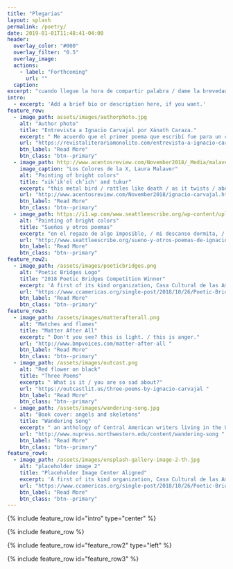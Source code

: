 ```yaml
---
title: "Plegarias"
layout: splash
permalink: /poetry/
date: 2019-01-01T11:48:41-04:00
header:
  overlay_color: "#000"
  overlay_filter: "0.5"
  overlay_image: 
  actions:
    - label: "Forthcoming"
      url: ""
  caption: 
excerpt: "cuando llegue la hora de compartir palabra / dame la brevedad, la sutileza."
intro: 
  - excerpt: 'Add a brief bio or description here, if you want.'
feature_row:
  - image_path: assets/images/authorphoto.jpg
    alt: "Author photo"
    title: "Entrevista a Ignacio Carvajal por Xánath Caraza."
    excerpt: " Me acuerdo que el primer poema que escribí fue para un concurso en el cole. Empezaba “las rosas son rojas, las violetas azules.” Era un poema de amor."
    url: "https://revistaliterariamonolito.com/entrevista-a-ignacio-carvajal-por-xanath-caraza/"
    btn_label: "Read More"
    btn_class: "btn--primary"
  - image_path: http://www.acentosreview.com/November2018/_Media/malaverlaupainting_hr.jpeg
    image_caption: "Los Colores de la X, Laura Malaver"
    alt: "Painting of bright colors"
    title: "xik’ik'el ch’ich' and tukur"
    excerpt: "this metal bird / rattles like death / as it twists / above the midwest / solace."
    url: "http://www.acentosreview.com/November2018/ignacio-carvajal.html"
    btn_label: "Read More"
    btn_class: "btn--primary"
  - image_path: https://i1.wp.com/www.seattleescribe.org/wp-content/uploads/2016/11/cropped-squarelogo.jpg
    alt: "Painting of bright colors"
    title: "Sueños y otros poemas"
    excerpt: "en el regazo de algo imposible, / mi descanso dormita, / babea, casi ronca."
    url: "http://www.seattleescribe.org/sueno-y-otros-poemas-de-ignacio-carvajal/ "
    btn_label: "Read More"
    btn_class: "btn--primary"
feature_row2:
  - image_path: /assets/images/poeticbridges.png
    alt: "Poetic Bridges Logo"
    title: "2018 Poetic Bridges Competition Winner"
    excerpt: 'A first of its kind organization, Casa Cultural de las Americas (CCA) seeks to preserve and foster the diverse culture and arts of the Americas within the United States.'
    url: "https://www.ccamericas.org/single-post/2018/10/26/Poetic-Bridges-Awards2018 "
    btn_label: "Read More"
    btn_class: "btn--primary"
feature_row3:
  - image_path: /assets/images/matterafterall.png
    alt: "Matches and flames"
    title: "Matter After All"
    excerpt: " Don't you see? this is light. / this is anger."
    url: "http://www.bmpvoices.com/matter-after-all "
    btn_label: "Read More"
    btn_class: "btn--primary"
  - image_path: /assets/images/outcast.png
    alt: "Red flower on black"
    title: "Three Poems"
    excerpt: " What is it / you are so sad about?"
    url: "https://outcastlit.us/three-poems-by-ignacio-carvajal "
    btn_label: "Read More"
    btn_class: "btn--primary"
  - image_path: /assets/images/wandering-song.jpg
    alt: "Book cover: angels and skeletons"
    title: "Wandering Song"
    excerpt: " an anthology of Central American writers living in the United States."
    url: "http://www.nupress.northwestern.edu/content/wandering-song "
    btn_label: "Read More"
    btn_class: "btn--primary"
feature_row4:
  - image_path: /assets/images/unsplash-gallery-image-2-th.jpg
    alt: "placeholder image 2"
    title: "Placeholder Image Center Aligned"
    excerpt: 'A first of its kind organization, Casa Cultural de las Americas (CCA) seeks to preserve and foster the diverse culture and arts of the Americas within the United States.'
    url: "https://www.ccamericas.org/single-post/2018/10/26/Poetic-Bridges-Awards2018 "
    btn_label: "Read More"
    btn_class: "btn--primary"
---
```


{% include feature_row id="intro" type="center" %}

{% include feature_row %}

{% include feature_row id="feature_row2" type="left" %}

{% include feature_row id="feature_row3" %}
